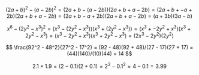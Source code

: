 $$
(2a + b)^2 - (a - 2b)^2
= (2a + b - (a - 2b))(2a + b + a - 2b)
= (2a + b + -a + 2b)(2a + b + a - 2b)
= (2a + b - a + 2b)(2a + b + a - 2b)
= (a + 3b)(3a - b)
$$

$$
x^6 - (2y^2 - x^3)^2
= (x^3 - (2y^2 - x^3))(x^3 + (2y^2 - x^3))
= (x^3 + -2y^2 + x^3)(x^3 + 2y^2 - x^3)
= (x^3 - 2y^2 + x^3)(x^3 + 2y^2 - x^3)
= (2x^3 - 2y^2)(2y^2)
$$

$$ \frac{92^2 - 48^2}{27^2 - 17^2} = (92 - 48)(92 + 48)/(27 - 17)(27 + 17) = (44)(140)/(10)(44) = 14 $$

$$ 2.1 × 1.9 = (2 - 0.1)(2 + 0.1) = 2^2 - 0.1^2 = 4 - 0.1 = 3.99 $$
